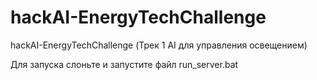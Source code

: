 # hackAI-EnergyTechChallenge
hackAI-EnergyTechChallenge (Трек 1 AI для управления освещением)

Для запуска слоньте и запустите файл run_server.bat
